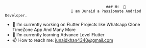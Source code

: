 
                                                  ### Hi  👋 
                                  I am Junaid a Passionate Andriod Developer.
- 🔭 I’m currently working on Flutter Projects like Whatsapp Clone TimeZone App And Many More
- 🌱 I’m currently learning Advance Level Flutter
- 📫 How to reach me: junaidkhan4340@gmail.com

<!--
**junaidkhan8/junaidkhan8** is a ✨ _special_ ✨ repository because its `README.md` (this file) appears on your GitHub profile.

Here are some ideas to get you started:

- 🔭 I’m currently working on Flutter Projects like Whatsapp Clone TimeZone App And Many More ...
- 🌱 I’m currently learning Advance Level Flutter...
- 👯 I’m looking to collaborate on ...
- 🤔 I’m looking for help with ...
- 💬 Ask me about ...
- 📫 How to reach me: junaidkhan4340@gmail.com...
- 😄 Pronouns: he/him...
- ⚡ Fun fact: ...
-->
